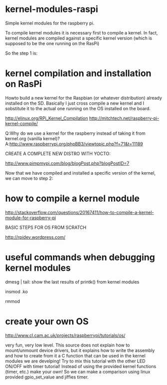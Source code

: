 kernel-modules-raspi
====================

Simple kernel modules for the raspberry pi.

To compile kernel modules it is necessary first to compile a kernel. 
In fact, kernel modules are compiled against a specific kernel version (which is supposed to be the one running on the RasPi)

So the step 1 is:

kernel compilation and installation on RasPi
====================

Howto build a new kernel for the Raspbian (or whatever distribution) already installed on the SD.
Basically I just cross compile a new kernel and I sobstitute it to the actual one running on the OS installed on the board.

http://elinux.org/RPi_Kernel_Compilation
http://mitchtech.net/raspberry-pi-kernel-compile/

Q:Why do we use a kernel for the raspberry instead of taking it from kernel.org (vanilla kernel)?
A:http://www.raspberrypi.org/phpBB3/viewtopic.php?f=71&t=11189

CREATE A COMPLETE NEW DISTRO WITH YOCTO:

http://www.pimpmypi.com/blog/blogPost.php?blogPostID=7

Now that we have compiled and installed a specific version of the kernel, we can move to step 2:

how to compile a kernel module
====================

http://stackoverflow.com/questions/20167411/how-to-compile-a-kernel-module-for-raspberry-pi

BASIC STEPS FOR OS FROM SCRATCH

http://rpidev.wordpress.com/

useful commands when debugging kernel modules
====================

dmesg | tail: show the last results of printk() from kernel modules

insmod <modulename>.ko

rmmod

create your own OS
====================

http://www.cl.cam.ac.uk/projects/raspberrypi/tutorials/os/

very fun, very low level. This source does not explain how to mount/unmount device drivers, 
but it explains how to write the assembly and how to create from it a C function that can be 
used in the kernel modules we are develping! Try to mix this tutorial with the other LED ON/OFF 
with timer tutorial! Instead of using the provided kernel functions (timer, etc.) make your own! 
So we can make a comparison using linux provided gpio_set_value and jiffies timer.